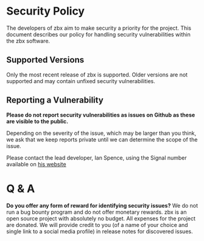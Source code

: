 # Security Policy

The developers of zbx aim to make security a priority for the project. This document describes our policy for handling
security vulnerabilities within the zbx software.

## Supported Versions

Only the most recent release of zbx is supported. Older versions are not supported and may contain unfixed security
vulnerabilities.

## Reporting a Vulnerability

**Please do not report security vulnerabilities as issues on Github as these are visible to the public.**

Depending on the severity of the issue, which may be larger than you think, we ask that we keep reports private until
we can determine the scope of the issue.

Please contact the lead developer, Ian Spence, using the Signal number available on [his website](https://ianspence.com)

# Q & A

**Do you offer any form of reward for identifying security issues?**
We do not run a bug bounty program and do not offer monetary rewards. zbx is an open source project with absolutely no
budget. All expenses for the project are donated. We will provide credit to you (of a name of your choice and single
link to a social media profile) in release notes for discovered issues.

